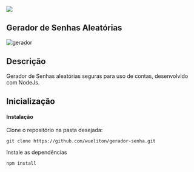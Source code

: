 <p>
  <img src=https://img.shields.io/badge/Versão-1.0-green />
</p>

<h2>Gerador de Senhas Aleatórias</h2>

![gerador](https://user-images.githubusercontent.com/6020944/101792038-01602f00-3ae3-11eb-831c-832ec580cee3.jpg)

## Descrição

Gerador de Senhas aleatórias seguras para uso de contas, desenvolvido com NodeJs.

## Inicialização

#### Instalação

Clone o repositório na pasta desejada:

    git clone https://github.com/wueliton/gerador-senha.git


Instale as dependências

    npm install
